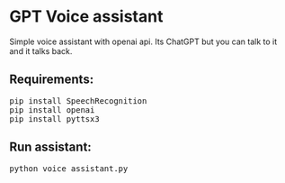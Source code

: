 # GPT Voice assistant
Simple voice assistant with openai api. Its ChatGPT but you can talk to it and it talks back.
## Requirements:
<pre>
pip install SpeechRecognition
pip install openai
pip install pyttsx3
</pre>

## Run assistant:
<pre>
python voice_assistant.py
</pre>
